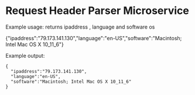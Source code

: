 # Request Header Parser Microservice

Example usage:
returns ipaddress , language and software os
  
{"ipaddress":"79.173.141.130","language":"en-US","software":"Macintosh; Intel Mac OS X 10_11_6"}
  
Example output: 
    
    { 
      "ipaddress":"79.173.141.130",
      "language":"en-US",
      "software":"Macintosh; Intel Mac OS X 10_11_6"
    }
    
    